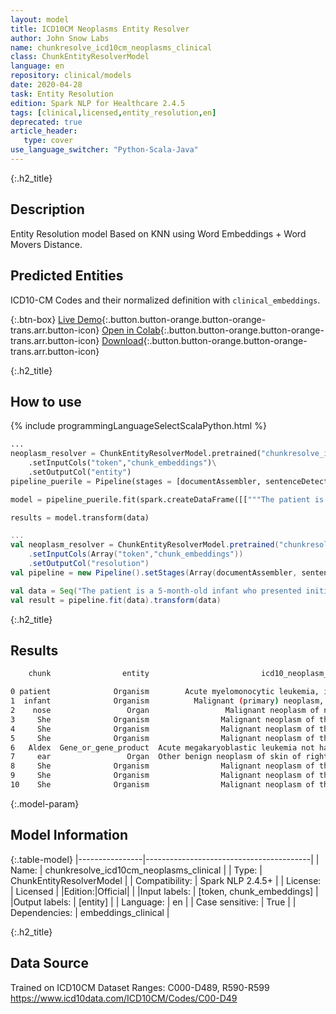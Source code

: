 ```yaml
---
layout: model
title: ICD10CM Neoplasms Entity Resolver
author: John Snow Labs
name: chunkresolve_icd10cm_neoplasms_clinical
class: ChunkEntityResolverModel
language: en
repository: clinical/models
date: 2020-04-28
task: Entity Resolution
edition: Spark NLP for Healthcare 2.4.5
tags: [clinical,licensed,entity_resolution,en]
deprecated: true
article_header:
   type: cover
use_language_switcher: "Python-Scala-Java"
---
```


{:.h2_title}
## Description
Entity Resolution model Based on KNN using Word Embeddings + Word Movers Distance.

## Predicted Entities
ICD10-CM Codes and their normalized definition with ``clinical_embeddings``.

{:.btn-box}
[Live Demo](https://demo.johnsnowlabs.com/healthcare/ER_ICD10_CM/){:.button.button-orange.button-orange-trans.arr.button-icon}
[Open in Colab](https://colab.research.google.com/github/JohnSnowLabs/spark-nlp-workshop/blob/master/tutorials/streamlit_notebooks/healthcare/ER_ICD10_CM.ipynb){:.button.button-orange.button-orange-trans.arr.button-icon}
[Download](https://s3.amazonaws.com/auxdata.johnsnowlabs.com/clinical/models/chunkresolve_icd10cm_neoplasms_clinical_en_2.4.5_2.4_1588108205630.zip){:.button.button-orange.button-orange-trans.arr.button-icon}

{:.h2_title}
## How to use
<div class="tabs-box" markdown="1">

{% include programmingLanguageSelectScalaPython.html %}

```python
...
neoplasm_resolver = ChunkEntityResolverModel.pretrained("chunkresolve_icd10cm_neoplasms_clinical","en","clinical/models")\
	.setInputCols("token","chunk_embeddings")\
	.setOutputCol("entity")
pipeline_puerile = Pipeline(stages = [documentAssembler, sentenceDetector, tokenizer, word_embeddings, clinical_ner, ner_converter, chunk_embeddings, neoplasm_resolver])

model = pipeline_puerile.fit(spark.createDataFrame([["""The patient is a 5-month-old infant who presented initially on Monday with a cold, cough, and runny nose for 2 days. Mom states she had no fever. Her appetite was good but she was spitting up a lot. She had no difficulty breathing and her cough was described as dry and hacky. At that time, physical exam showed a right TM, which was red. Left TM was okay. She was fairly congested but looked happy and playful. She was started on Amoxil and Aldex and we told to recheck in 2 weeks to recheck her ear. Mom returned to clinic again today because she got much worse overnight. She was having difficulty breathing. She was much more congested and her appetite had decreased significantly today. She also spiked a temperature yesterday of 102.6 and always having trouble sleeping secondary to congestion."""]]).toDF("text"))

results = model.transform(data)
```

```scala
...
val neoplasm_resolver = ChunkEntityResolverModel.pretrained("chunkresolve_icd10cm_neoplasms_clinical","en","clinical/models")
	.setInputCols(Array("token","chunk_embeddings"))
	.setOutputCol("resolution")
val pipeline = new Pipeline().setStages(Array(documentAssembler, sentenceDetector, tokenizer, word_embeddings, clinical_ner, ner_converter, chunk_embeddings, neoplasm_resolver))

val data = Seq("The patient is a 5-month-old infant who presented initially on Monday with a cold, cough, and runny nose for 2 days. Mom states she had no fever. Her appetite was good but she was spitting up a lot. She had no difficulty breathing and her cough was described as dry and hacky. At that time, physical exam showed a right TM, which was red. Left TM was okay. She was fairly congested but looked happy and playful. She was started on Amoxil and Aldex and we told to recheck in 2 weeks to recheck her ear. Mom returned to clinic again today because she got much worse overnight. She was having difficulty breathing. She was much more congested and her appetite had decreased significantly today. She also spiked a temperature yesterday of 102.6 and always having trouble sleeping secondary to congestion.").toDF("text")
val result = pipeline.fit(data).transform(data)
```
</div>


{:.h2_title}
## Results
```bash
    chunk                entity                         icd10_neoplasm_description  icd10_neoplasm_code

0 patient              Organism        Acute myelomonocytic leukemia, in remission  C9251
1  infant              Organism          Malignant (primary) neoplasm, unspecified  C801
2    nose                 Organ                 Malignant neoplasm of nasal cavity  C300
3     She              Organism                Malignant neoplasm of thyroid gland  C73
4     She              Organism                Malignant neoplasm of thyroid gland  C73
5     She              Organism                Malignant neoplasm of thyroid gland  C73
6   Aldex  Gene_or_gene_product  Acute megakaryoblastic leukemia not having ach...  C9420
7     ear                 Organ  Other benign neoplasm of skin of right ear and...  D2321
8     She              Organism                Malignant neoplasm of thyroid gland  C73
9     She              Organism                Malignant neoplasm of thyroid gland  C73
10    She              Organism                Malignant neoplasm of thyroid gland  C73
```
{:.model-param}
## Model Information

{:.table-model}
|----------------|-----------------------------------------|
| Name:           | chunkresolve_icd10cm_neoplasms_clinical |
| Type:    | ChunkEntityResolverModel                |
| Compatibility:  | Spark NLP 2.4.5+                                   |
| License:        | Licensed                                |
|Edition:|Official|                              |
|Input labels:         | [token, chunk_embeddings]                 |
|Output labels:        | [entity]                                  |
| Language:       | en                                      |
| Case sensitive: | True                                    |
| Dependencies:  | embeddings_clinical                     |

{:.h2_title}
## Data Source
Trained on ICD10CM Dataset Ranges: C000-D489, R590-R599
https://www.icd10data.com/ICD10CM/Codes/C00-D49
